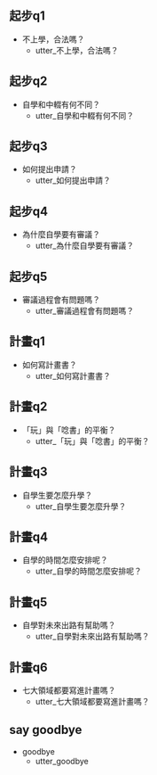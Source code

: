 ## 起步q1
* 不上學，合法嗎？
  - utter_不上學，合法嗎？

## 起步q2
* 自學和中輟有何不同？
  - utter_自學和中輟有何不同？

## 起步q3
* 如何提出申請？
  - utter_如何提出申請？

## 起步q4
* 為什麼自學要有審議？
  - utter_為什麼自學要有審議？

## 起步q5
* 審議過程會有問題嗎？
  - utter_審議過程會有問題嗎？

## 計畫q1
* 如何寫計畫書？
  - utter_如何寫計畫書？

## 計畫q2
* 「玩」與「唸書」的平衡？
  - utter_「玩」與「唸書」的平衡？

## 計畫q3
* 自學生要怎麼升學？
  - utter_自學生要怎麼升學？

## 計畫q4
* 自學的時間怎麼安排呢？
  - utter_自學的時間怎麼安排呢？

## 計畫q5
* 自學對未來出路有幫助嗎？
  - utter_自學對未來出路有幫助嗎？

## 計畫q6
* 七大領域都要寫進計畫嗎？
  - utter_七大領域都要寫進計畫嗎？
  
## say goodbye
* goodbye
  - utter_goodbye